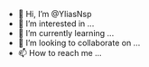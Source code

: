 - 👋 Hi, I’m @YliasNsp
- 👀 I’m interested in ...
- 🌱 I’m currently learning ...
- 💞️ I’m looking to collaborate on ...
- 📫 How to reach me ...

<!---
YliasNsp/YliasNsp is a ✨ special ✨ repository because its `README.md` (this file) appears on your GitHub profile.
You can click the Preview link to take a look at your changes.
--->
